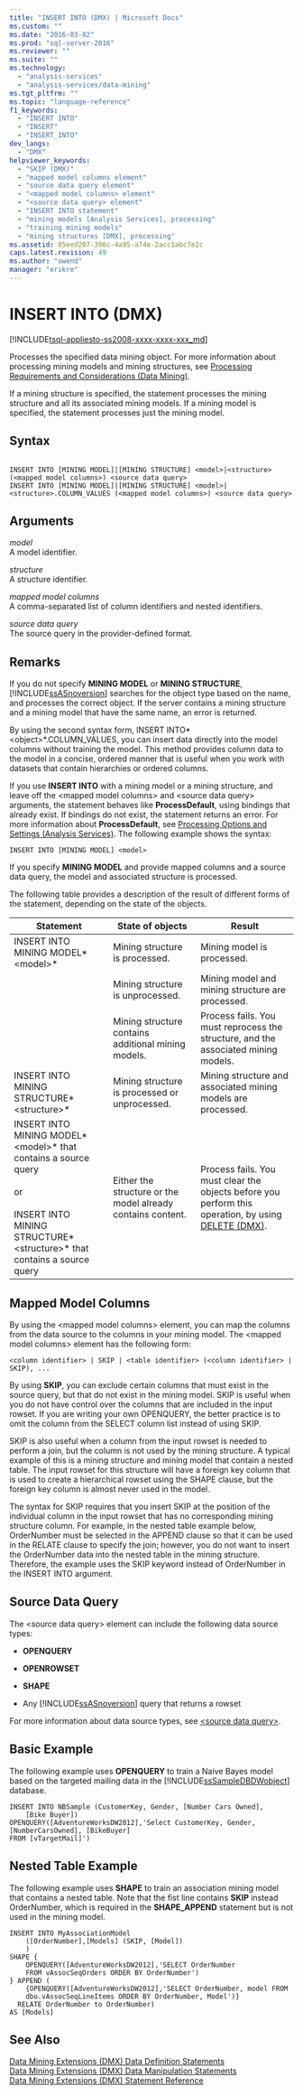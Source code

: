 ```yaml
---
title: "INSERT INTO (DMX) | Microsoft Docs"
ms.custom: ""
ms.date: "2016-03-02"
ms.prod: "sql-server-2016"
ms.reviewer: ""
ms.suite: ""
ms.technology: 
  - "analysis-services"
  - "analysis-services/data-mining"
ms.tgt_pltfrm: ""
ms.topic: "language-reference"
f1_keywords: 
  - "INSERT INTO"
  - "INSERT"
  - "INSERT_INTO"
dev_langs: 
  - "DMX"
helpviewer_keywords: 
  - "SKIP (DMX)"
  - "mapped model columns element"
  - "source data query element"
  - "<mapped model columns> element"
  - "<source data query> element"
  - "INSERT INTO statement"
  - "mining models [Analysis Services], processing"
  - "training mining models"
  - "mining structures [DMX], processing"
ms.assetid: 85eed207-396c-4a95-a74e-2acc1abc7e2c
caps.latest.revision: 49
ms.author: "owend"
manager: "erikre"
---
```

# INSERT INTO (DMX)
[!INCLUDE[tsql-appliesto-ss2008-xxxx-xxxx-xxx_md](../database-engine/configure/windows/includes/tsql-appliesto-ss2008-xxxx-xxxx-xxx-md.md)]

  Processes the specified data mining object. For more information about processing mining models and mining structures, see [Processing Requirements and Considerations &#40;Data Mining&#41;](../analysis-services/data-mining/processing-requirements-and-considerations-data-mining.md).  
  
 If a mining structure is specified, the statement processes the mining structure and all its associated mining models. If a mining model is specified, the statement processes just the mining model.  
  
## Syntax  
  
```  
  
INSERT INTO [MINING MODEL]|[MINING STRUCTURE] <model>|<structure> (<mapped model columns>) <source data query>  
INSERT INTO [MINING MODEL]|[MINING STRUCTURE] <model>|<structure>.COLUMN_VALUES (<mapped model columns>) <source data query>  
```  
  
## Arguments  
 *model*  
 A model identifier.  
  
 *structure*  
 A structure identifier.  
  
 *mapped model columns*  
 A comma-separated list of column identifiers and nested identifiers.  
  
 *source data query*  
 The source query in the provider-defined format.  
  
## Remarks  
 If you do not specify **MINING MODEL** or **MINING STRUCTURE**, [!INCLUDE[ssASnoversion](../analysis-services/includes/ssasnoversion-md.md)] searches for the object type based on the name, and processes the correct object. If the server contains a mining structure and a mining model that have the same name, an error is returned.  
  
 By using the second syntax form, INSERT INTO*\<object>*.COLUMN_VALUES, you can insert data directly into the model columns without training the model. This method provides column data to the model in a concise, ordered manner that is useful when you work with datasets that contain hierarchies or ordered columns.  
  
 If you use **INSERT INTO** with a mining model or a mining structure, and leave off the \<mapped model columns> and \<source data query> arguments, the statement behaves like **ProcessDefault**, using bindings that already exist. If bindings do not exist, the statement returns an error. For more information about **ProcessDefault**, see [Processing Options and Settings &#40;Analysis Services&#41;](../analysis-services/multidimensional-models/processing-options-and-settings-analysis-services.md). The following example shows the syntax:  
  
```  
INSERT INTO [MINING MODEL] <model>  
```  
  
 If you specify **MINING MODEL** and provide mapped columns and a source data query, the model and associated structure is processed.  
  
 The following table provides a description of the result of different forms of the statement, depending on the state of the objects.  
  
|Statement|State of objects|Result|  
|---------------|----------------------|------------|  
|INSERT INTO MINING MODEL*\<model>*|Mining structure is processed.|Mining model is processed.|  
||Mining structure is unprocessed.|Mining model and mining structure are processed.|  
||Mining structure contains additional mining models.|Process fails. You must reprocess the structure, and the associated mining models.|  
|INSERT INTO MINING STRUCTURE*\<structure>*|Mining structure is processed or unprocessed.|Mining structure and associated mining models are processed.|  
|INSERT INTO MINING MODEL*\<model>* that contains a source query<br /><br /> or<br /><br /> INSERT INTO MINING STRUCTURE*\<structure>* that contains a source query|Either the structure or the model already contains content.|Process fails. You must clear the objects before you perform this operation, by using [DELETE &#40;DMX&#41;](../dmx/delete-dmx.md).|  
  
## Mapped Model Columns  
 By using the \<mapped model columns> element, you can map the columns from the data source to the columns in your mining model. The \<mapped model columns> element has the following form:  
  
```  
<column identifier> | SKIP | <table identifier> (<column identifier> | SKIP), ...  
```  
  
 By using **SKIP**, you can exclude certain columns that must exist in the source query, but that do not exist in the mining model. SKIP is useful when you do not have control over the columns that are included in the input rowset. If you are writing your own OPENQUERY, the better practice is to omit the column from the SELECT column list instead of using SKIP.  
  
 SKIP is also useful when a column from the input rowset is needed to perform a join, but the column is not used by the mining structure. A typical example of this is a mining structure and mining model that contain a nested table. The input rowset for this structure will have a foreign key column that is used to create a hierarchical rowset using the SHAPE clause, but the foreign key column is almost never used in the model.  
  
 The syntax for SKIP requires that you insert SKIP at the position of the individual column in the input rowset that has no corresponding mining structure column. For example, in the nested table example below, OrderNumber must be selected in the APPEND clause so that it can be used in the RELATE clause to specify the join; however, you do not want to insert the OrderNumber data into the nested table in the mining structure. Therefore, the example uses the SKIP keyword instead of OrderNumber in the INSERT INTO argument.  
  
## Source Data Query  
 The \<source data query> element can include the following data source types:  
  
-   **OPENQUERY**  
  
-   **OPENROWSET**  
  
-   **SHAPE**  
  
-   Any [!INCLUDE[ssASnoversion](../analysis-services/includes/ssasnoversion-md.md)] query that returns a rowset  
  
 For more information about data source types, see [&#60;source data query&#62;](../dmx/source-data-query.md).  
  
## Basic Example  
 The following example uses **OPENQUERY** to train a Naive Bayes model based on the targeted mailing data in the [!INCLUDE[ssSampleDBDWobject](../analysis-services/data-mining/includes/sssampledbdwobject-md.md)] database.  
  
```  
INSERT INTO NBSample (CustomerKey, Gender, [Number Cars Owned],  
    [Bike Buyer])  
OPENQUERY([AdventureWorksDW2012],'Select CustomerKey, Gender, [NumberCarsOwned], [BikeBuyer]   
FROM [vTargetMail]')  
```  
  
## Nested Table Example  
 The following example uses **SHAPE** to train an association mining model that contains a nested table. Note that the fist line contains **SKIP** instead OrderNumber, which is required in the **SHAPE_APPEND** statement but is not used in the mining model.  
  
```  
INSERT INTO MyAssociationModel  
    ([OrderNumber],[Models] (SKIP, [Model])  
    )  
SHAPE {  
    OPENQUERY([AdventureWorksDW2012],'SELECT OrderNumber  
    FROM vAssocSeqOrders ORDER BY OrderNumber')  
} APPEND (  
    {OPENQUERY([AdventureWorksDW2012],'SELECT OrderNumber, model FROM   
    dbo.vAssocSeqLineItems ORDER BY OrderNumber, Model')}  
  RELATE OrderNumber to OrderNumber)   
AS [Models]  
```  
  
## See Also  
 [Data Mining Extensions &#40;DMX&#41; Data Definition Statements](../dmx/dmx-statements-data-definition.md)   
 [Data Mining Extensions &#40;DMX&#41; Data Manipulation Statements](../dmx/dmx-statements-data-manipulation.md)   
 [Data Mining Extensions &#40;DMX&#41; Statement Reference](../dmx/data-mining-extensions-dmx-statements.md)  
  
  